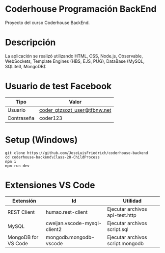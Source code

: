 # Coderhouse Programación BackEnd

Proyecto del curso Coderhouse BackEnd.
	
# Descripción

La aplicación se realizó utilizando HTML, CSS, Node.js, Observable, WebSockets, Template Engines (HBS, EJS, PUG), DataBase (MySQL, SQLite3, MongoDB):

# Usuario de test Facebook

| Tipo                | Valor
|---------------------|-----------------------------
| Usuario             | coder_gtzsozt_user@tfbnw.net
| Contraseña          | coder123

# Setup (Windows)

```
git clone https://github.com/JoseLuisFriedrich/coderhouse-backend
cd coderhouse-backend\Class-28-ChildProcess
npm i
npm run dev
```

# Extensiones VS Code

| Extensión           | Id                           | Utilidad
|---------------------|------------------------------|---------------------------------
| REST Client         | humao.rest-client            | Ejecutar archivos api-test.http
| MySQL               | cweijan.vscode-mysql-client2 | Ejecutar archivos script.sql
| MongoDB for VS Code | mongodb.mongodb-vscode       | Ejecutar archivos script.mongodb
